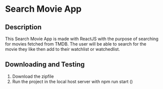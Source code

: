 # Search Movie App

## Description
This Search Movie App is made with ReactJS with the purpose of searching for movies fetched from TMDB. The user will be able to search for the movie they like then add to their watchlist or watchedlist.

## Downloading and Testing

1. Download the zipfile
2. Run the project in the local host server with npm run start ()
